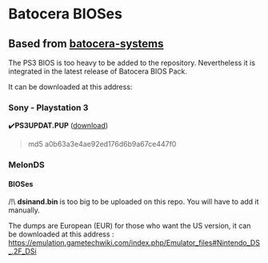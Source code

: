 # Batocera BIOSes

## Based from [batocera-systems](https://github.com/batocera-linux/batocera.linux/commits/master/package/batocera/core/batocera-scripts/scripts/batocera-systems)

The PS3 BIOS is too heavy to be added to the repository. Nevertheless it is integrated in the latest release of Batocera BIOS Pack.

It can be downloaded at this address:

### Sony - Playstation 3

✔️**PS3UPDAT.PUP** ([download](https://archive.midnightchannel.net/SonyPS/Firmware/download/a0b63a3e4ae92ed176d6b9a67ce447f0/CEX_CRC%5B9D98AF0B%5D_FW%5Bv4.88%5D_PS3UPDAT.PUP))

> md5 a0b63a3e4ae92ed176d6b9a67ce447f0

### MelonDS 

#### BIOSes

/!\ **dsinand.bin** is too big to be uploaded on this repo. You will have to add it manually.

The dumps are European (EUR) for those who want the US version, it can be downloaded at this address : https://emulation.gametechwiki.com/index.php/Emulator_files#Nintendo_DS_.2F_DSi